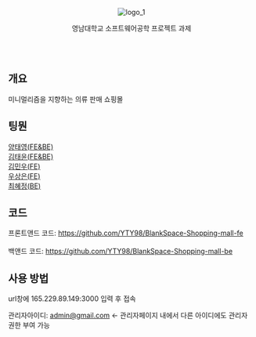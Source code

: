 <div align="center">
 

  <br><br>

![logo_1](https://github.com/user-attachments/assets/b058b929-9ee1-4e5e-b249-8dd959db772b)


영남대학교 소프트웨어공학 프로젝트 과제

  <br><br>
</div>

## 개요

미니멀리즘을 지향하는 의류 판매 쇼핑몰

## 팅뭔
[양태영(FE&BE)](https://github.com/YTY98)<br>
[김태윤(FE&BE)](https://github.com/security-engineer)<br>
[김민우(FE)](https://github.com/minuus)<br> 
[우상은(FE)](https://github.com/Woosangeun12)<br> 
[최혜정(BE)](https://github.com/Chyejeong)<br> 



## 코드
프론트앤드 코드: https://github.com/YTY98/BlankSpace-Shopping-mall-fe<br>  
백앤드 코드: https://github.com/YTY98/BlankSpace-Shopping-mall-be<br>  

## 사용 방법


url창에 165.229.89.149:3000 입력 후 접속  

관리자아이디: admin@gmail.com <- 관리자페이지 내에서 다른 아이디에도 관리자 권한 부여 가능

